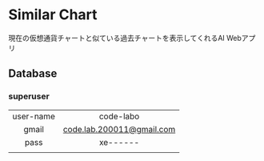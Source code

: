 # Similar Chart

現在の仮想通貨チャートと似ている過去チャートを表示してくれるAI Webアプリ


## Database

### superuser

|||
:---:|:---:
user-name|code-labo
gmail|code.lab.200011@gmail.com
pass|xe------
|||
